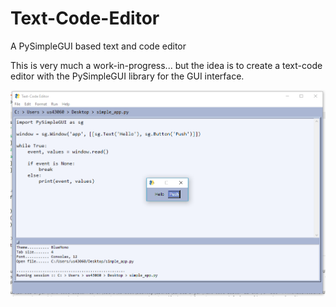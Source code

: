 # Text-Code-Editor
A PySimpleGUI based text and code editor

This is very much a work-in-progress... but the idea is to create a text-code editor with the PySimpleGUI library for the GUI interface.

![](Images/example3.PNG)
